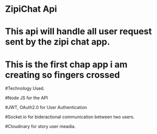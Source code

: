# ZipiChat Api 

# This api will handle all user request sent by the zipi chat app.

# This is the first chap app i am creating so fingers crossed

#Technology Used.

#Node JS for the API

#JWT, OAuth2.0 for User Authentication

#Socket.io for bideractional communication between two users.

#Cloudinary for story user meadia.
